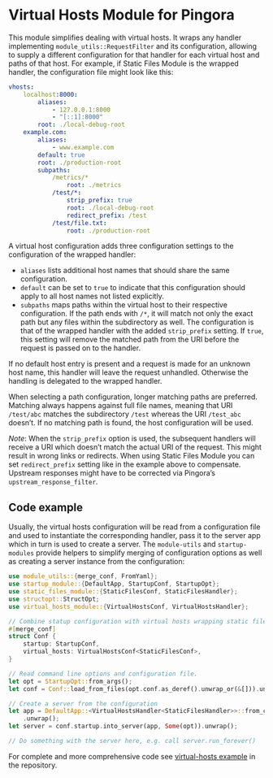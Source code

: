 # Virtual Hosts Module for Pingora

This module simplifies dealing with virtual hosts. It wraps any handler implementing
`module_utils::RequestFilter` and its configuration, allowing to supply a different
configuration for that handler for each virtual host and paths of that host. For example, if
Static Files Module is the wrapped handler, the configuration file might look like this:

```yaml
vhosts:
    localhost:8000:
        aliases:
            - 127.0.0.1:8000
            - "[::1]:8000"
        root: ./local-debug-root
    example.com:
        aliases:
            - www.example.com
        default: true
        root: ./production-root
        subpaths:
            /metrics/*
                root: ./metrics
            /test/*:
                strip_prefix: true
                root: ./local-debug-root
                redirect_prefix: /test
            /test/file.txt:
                root: ./production-root
```

A virtual host configuration adds three configuration settings to the configuration of the
wrapped handler:

* `aliases` lists additional host names that should share the same configuration.
* `default` can be set to `true` to indicate that this configuration should apply to all host
  names not listed explicitly.
* `subpaths` maps paths within the virtual host to their respective configuration. If the path
  ends with `/*`, it will match not only the exact path but any files within the subdirectory
  as well. The configuration is that of the wrapped handler with the added `strip_prefix`
  setting. If `true`, this setting will remove the matched path from the URI before the request
  is passed on to the handler.

If no default host entry is present and a request is made for an unknown host name, this
handler will leave the request unhandled. Otherwise the handling is delegated to the wrapped
handler.

When selecting a path configuration, longer matching paths are preferred. Matching always
happens against full file names, meaning that URI `/test/abc` matches the subdirectory
`/test` whereas the URI `/test_abc` doesn’t. If no matching path is found, the host
configuration will be used.

*Note*: When the `strip_prefix` option is used, the subsequent handlers will receive a URI
which doesn’t match the actual URI of the request. This might result in wrong links or
redirects. When using Static Files Module you can set `redirect_prefix` setting like in the
example above to compensate. Upstream responses might have to be corrected via Pingora’s
`upstream_response_filter`.

## Code example

Usually, the virtual hosts configuration will be read from a configuration file and used to
instantiate the corresponding handler, pass it to the server app which in turn is used to
create a server. The `module-utils` and `startup-modules` provide helpers to simplify merging
of configuration options as well as creating a server instance from the configuration:

```rust
use module_utils::{merge_conf, FromYaml};
use startup_module::{DefaultApp, StartupConf, StartupOpt};
use static_files_module::{StaticFilesConf, StaticFilesHandler};
use structopt::StructOpt;
use virtual_hosts_module::{VirtualHostsConf, VirtualHostsHandler};

// Combine statup configuration with virtual hosts wrapping static files configuration.
#[merge_conf]
struct Conf {
    startup: StartupConf,
    virtual_hosts: VirtualHostsConf<StaticFilesConf>,
}

// Read command line options and configuration file.
let opt = StartupOpt::from_args();
let conf = Conf::load_from_files(opt.conf.as_deref().unwrap_or(&[])).unwrap();

// Create a server from the configuration
let app = DefaultApp::<VirtualHostsHandler<StaticFilesHandler>>::from_conf(conf.virtual_hosts)
    .unwrap();
let server = conf.startup.into_server(app, Some(opt)).unwrap();

// Do something with the server here, e.g. call server.run_forever()
```

For complete and more comprehensive code see [virtual-hosts example](https://github.com/palant/pingora-utils/tree/main/examples/virtual-hosts) in the repository.
